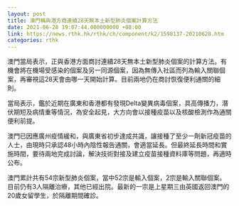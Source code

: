 ```yaml
---
layout: post
title: 澳門稱與港方商連續28天無本土新型肺炎個案計算方法
date: 2021-06-28 19:07:44.000000000 +08:00
link: https://news.rthk.hk/rthk/ch/component/k2/1598137-20210628.htm
categories: rthk
---
```


澳門當局表示，正與香港方面商討連續28天無本土新型肺炎個案的計算方法。有機會將在機場受感染的個案及另一同源個案，因為無傳入社區而列為輸入關聯個案，再審視這28天會由哪一天開始計算。目前兩地仍在商討恢復便利通關的細則。

當局表示，鑑於近期在廣東和香港都有發現Delta變異病毒個案，具高傳播力，潛伏期短及病情重等情況，為安全起見，大方向會以接種疫苗以及核酸檢測作為通關便利前提。

澳門已因應廣州疫情緩和，與廣東省初步達成共識，讓接種了至少一劑新冠疫苗的人士，由現時只承認48小時內陰性報告通關，會適當延長。但最終延長時間和實施時間，要待兩地完成討論，解決技術對接及建立疫苗接種資料庫等問題，再適時公布。

澳門累計共有54宗新型肺炎個案，當中52宗是輸入個案，2宗是輸入關聯個案。目前仍有3人隔離治療，其他已經出院。最新的一宗是上星期三由英國返回澳門的20歲女留學生，於隔離期間確診。
